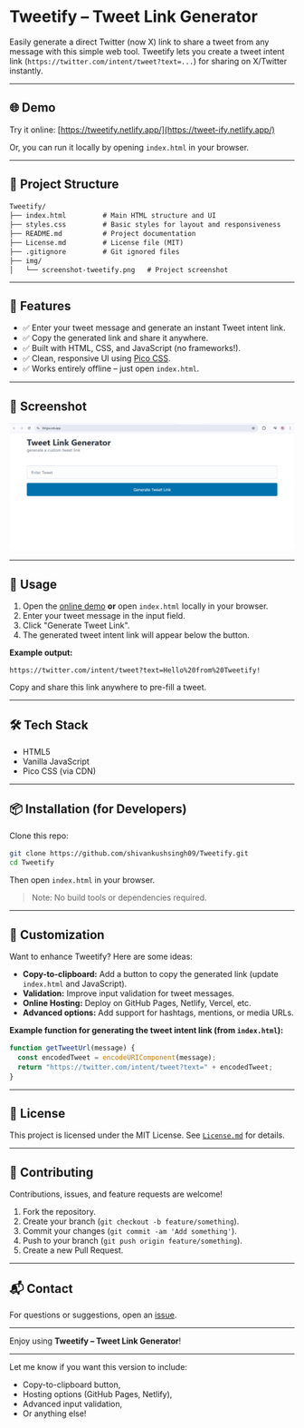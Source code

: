 # Tweetify – Tweet Link Generator

Easily generate a direct Twitter (now X) link to share a tweet from any message with this simple web tool. Tweetify lets you create a tweet intent link (`https://twitter.com/intent/tweet?text=...`) for sharing on X/Twitter instantly.

---

## 🌐 Demo

Try it online: [https://tweetify.netlify.app/](https://tweet-ify.netlify.app/)

Or, you can run it locally by opening `index.html` in your browser.

---

## 📁 Project Structure

```
Tweetify/
├── index.html         # Main HTML structure and UI
├── styles.css         # Basic styles for layout and responsiveness
├── README.md          # Project documentation
├── License.md         # License file (MIT)
├── .gitignore         # Git ignored files
├── img/
│   └── screenshot-tweetify.png   # Project screenshot
```

---

## 🚀 Features

- ✅ Enter your tweet message and generate an instant Tweet intent link.
- ✅ Copy the generated link and share it anywhere.
- ✅ Built with HTML, CSS, and JavaScript (no frameworks!).
- ✅ Clean, responsive UI using [Pico CSS](https://picocss.com/).
- ✅ Works entirely offline – just open `index.html`.

---

## 📸 Screenshot

![Tweet Link Generator Screenshot](img/screenshot-tweetify.png)

---

## 🔧 Usage

1. Open the [online demo](https://tweet-ify.netlify.app/) **or** open `index.html` locally in your browser.
2. Enter your tweet message in the input field.
3. Click "Generate Tweet Link".
4. The generated tweet intent link will appear below the button.

**Example output:**

```
https://twitter.com/intent/tweet?text=Hello%20from%20Tweetify!
```

Copy and share this link anywhere to pre-fill a tweet.

---

## 🛠 Tech Stack

- HTML5
- Vanilla JavaScript
- Pico CSS (via CDN)

---

## 📦 Installation (for Developers)

Clone this repo:

```bash
git clone https://github.com/shivankushsingh09/Tweetify.git
cd Tweetify
```

Then open `index.html` in your browser.

> Note: No build tools or dependencies required.

---

## 📌 Customization

Want to enhance Tweetify? Here are some ideas:

- **Copy-to-clipboard:** Add a button to copy the generated link (update `index.html` and JavaScript).
- **Validation:** Improve input validation for tweet messages.
- **Online Hosting:** Deploy on GitHub Pages, Netlify, Vercel, etc.
- **Advanced options:** Add support for hashtags, mentions, or media URLs.

**Example function for generating the tweet intent link (from `index.html`):**
```js
function getTweetUrl(message) {
  const encodedTweet = encodeURIComponent(message);
  return "https://twitter.com/intent/tweet?text=" + encodedTweet;
}
```

---

## 🧾 License

This project is licensed under the MIT License. See [`License.md`](License.md) for details.

---

## 🙌 Contributing

Contributions, issues, and feature requests are welcome!

1. Fork the repository.
2. Create your branch (`git checkout -b feature/something`).
3. Commit your changes (`git commit -am 'Add something'`).
4. Push to your branch (`git push origin feature/something`).
5. Create a new Pull Request.

---

## 📬 Contact

For questions or suggestions, open an [issue](https://github.com/shivankushsingh09/Tweetify/issues).

---

Enjoy using **Tweetify – Tweet Link Generator**!

---

Let me know if you want this version to include:

- Copy-to-clipboard button,
- Hosting options (GitHub Pages, Netlify),
- Advanced input validation,
- Or anything else!
```
